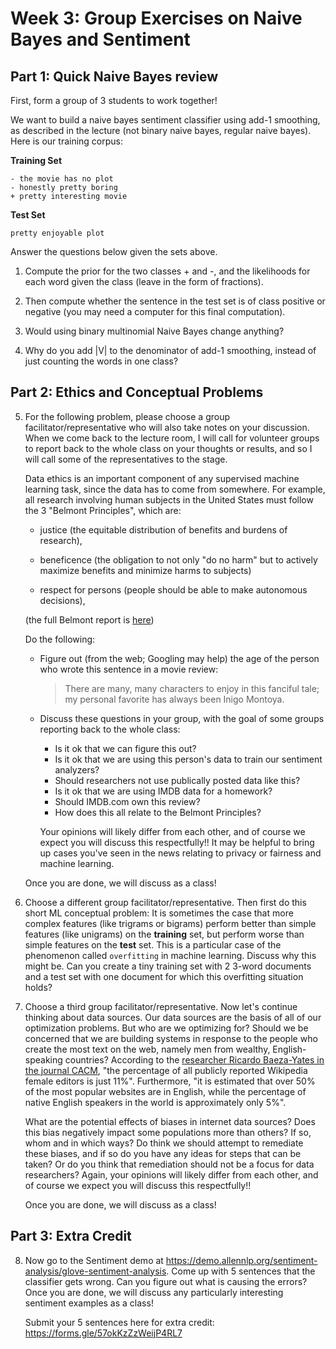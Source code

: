 # Week 3: Group Exercises on Naive Bayes and Sentiment

## Part 1: Quick Naive Bayes review

First, form a group of 3 students to work together!

We want to build a naive bayes sentiment classifier using add-1 smoothing, as described in the lecture (not binary naive bayes, regular naive bayes). 
Here is our training corpus:

**Training Set**

    - the movie has no plot
    - honestly pretty boring
    + pretty interesting movie 
    

**Test Set**

    pretty enjoyable plot
    
Answer the questions below given the sets above.

  1. Compute the prior for the two classes + and -, and the likelihoods for each word given the class (leave in the form of fractions).

  2. Then compute whether the sentence in the test set is of class positive or negative (you may need a computer for this final computation).

  3. Would using binary multinomial Naive Bayes change anything?

  4. Why do you add |V| to the denominator of add-1 smoothing, instead of just counting the words in one class?


## Part 2: Ethics and Conceptual Problems

  5. For the following problem, please choose a group facilitator/representative who will also take notes on your discussion. 
     When we come back to the lecture room, I will call for volunteer groups to report back to the whole class on your thoughts or results, and so I will call some of the representatives to the stage.
     
     Data ethics is an important component of any supervised machine learning task, since the data has to come from somewhere. 
     For example, all research involving human subjects in the United States must follow the 3 "Belmont Principles", which are:

     * justice (the equitable distribution of benefits and burdens of research),

     * beneficence (the obligation to not only "do no harm" but to actively maximize benefits and minimize harms to subjects)

     * respect for persons (people should be able to make autonomous decisions), 
     
     (the full Belmont report is [here](https://www.hhs.gov/ohrp/sites/default/files/the-belmont-report-508c_FINAL.pdf))

     Do the following:
     
     * Figure out (from the web; Googling may help) the age of the person who wrote this sentence in a movie review:
       
        > There are many, many characters to enjoy in this fanciful tale; my personal favorite has always been Inigo Montoya.

     * Discuss these questions in your group, with the goal of some groups reporting back to the whole class:
        
        *  Is it ok that we can figure this out?
        *  Is it ok that we are using this person's data to train our sentiment analyzers?
        *  Should researchers not use publically posted data like this?
        *  Is it ok that we are using IMDB data for a homework?
        *  Should IMDB.com own this review?
        *  How does this all relate to the Belmont Principles? 
      
        Your opinions will likely differ from each other, and of course we expect you will discuss this respectfully!! 
        It may be helpful to bring up cases you've seen in the news relating to privacy or fairness and machine learning.

      Once you are done, we will discuss as a class!
      
   6. Choose a different group facilitator/representative. 
      Then first do this short ML conceptual problem: It is sometimes the case that more complex features (like trigrams or bigrams) perform better than simple features (like unigrams) on the **training** set, but perform worse than simple features on the **test** set. 
      This is a particular case of the phenomenon called `overfitting` in machine learning. 
      Discuss why this might be. 
      Can you create a tiny training set with 2 3-word documents and a test set with one document for which this overfitting situation holds?
   
   7. Choose a third group facilitator/representative. 
      Now let's continue thinking about data sources. 
      Our data sources are the basis of all of our optimization problems. 
      But who are we optimizing for? 
      Should we be concerned that we are building systems in response to the people who create the most text on the web, namely men from wealthy, English-speaking countries? 
      According to the [researcher Ricardo Baeza-Yates in the journal CACM](https://cacm.acm.org/magazines/2018/6/228035-bias-on-the-web/fulltext), "the percentage of all publicly reported Wikipedia female editors is just 11%". 
      Furthermore, "it is estimated that over 50% of the most popular websites are in English, while the percentage of native English speakers in the world is approximately only 5%".

      What are the potential effects of biases in internet data sources? 
      Does this bias negatively impact some populations more than others? 
      If so, whom and in which ways? Do think we should attempt to remediate these biases, and if so do you have any ideas for steps that can be taken? 
      Or do you think that remediation should not be a focus for data researchers? 
      Again, your opinions will likely differ from each other, and of course we expect you will discuss this respectfully!!

      Once you are done, we will discuss as a class!
      
## Part 3: Extra Credit 


   8. Now go to the Sentiment demo at https://demo.allennlp.org/sentiment-analysis/glove-sentiment-analysis. 
      Come up with 5 sentences that the classifier gets wrong. 
      Can you figure out what is causing the errors?
      Once you are done, we will discuss any particularly interesting sentiment examples as a class!
      
      Submit your 5 sentences here for extra credit: https://forms.gle/57okKzZzWeijP4RL7
      
